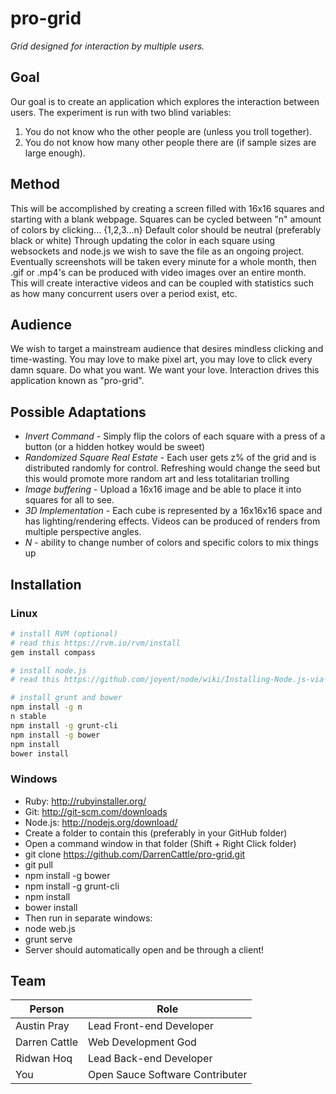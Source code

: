 pro-grid
===
_Grid designed for interaction by multiple users._

Goal
---
Our goal is to create an application which explores the interaction between users.
The experiment is run with two blind variables:
 1. You do not know who the other people are (unless you troll together).
 2. You do not know how many other people there are (if sample sizes are large enough).

Method
---
This will be accomplished by creating a screen filled with 16x16 squares and starting with a blank webpage.
Squares can be cycled between "n" amount of colors by clicking... {1,2,3...n}
Default color should be neutral (preferably black or white)
Through updating the color in each square using websockets and node.js we wish to save the file as an ongoing project.
Eventually screenshots will be taken every minute for a whole month, then .gif or .mp4's can be produced with video images over an entire month. This will create interactive videos and can be coupled with statistics such as how many concurrent users over a period exist, etc.

Audience
---
We wish to target a mainstream audience that desires mindless clicking and time-wasting. You may love to make pixel art, you may love to click every damn square. Do what you want. We want your love. Interaction drives this application known as "pro-grid".

Possible Adaptations
---
 - _Invert Command_ - Simply flip the colors of each square with a press of a button (or a hidden hotkey would be sweet)
 - _Randomized Square Real Estate_ - Each user gets z% of the grid and is distributed randomly for control. Refreshing would change the seed but this would promote more random art and less totalitarian trolling
 - _Image buffering_ - Upload a 16x16 image and be able to place it into squares for all to see.
 - _3D Implementation_ - Each cube is represented by a 16x16x16 space and has lighting/rendering effects. Videos can be produced of renders from multiple perspective angles.
 - _N_ - ability to change number of colors and specific colors to mix things up


Installation
---
### Linux

```bash
# install RVM (optional)
# read this https://rvm.io/rvm/install
gem install compass

# install node.js
# read this https://github.com/joyent/node/wiki/Installing-Node.js-via-package-manager

# install grunt and bower
npm install -g n
n stable
npm install -g grunt-cli
npm install -g bower
npm install
bower install
```

### Windows

 - Ruby: http://rubyinstaller.org/
 - Git: http://git-scm.com/downloads
 - Node.js: http://nodejs.org/download/
 - Create a folder to contain this (preferably in your GitHub folder)
 - Open a command window in that folder (Shift + Right Click folder)
 - git clone https://github.com/DarrenCattle/pro-grid.git
 - git pull
 - npm install -g bower
 - npm install -g grunt-cli
 - npm install
 - bower install
 - Then run in separate windows:
 - node web.js
 - grunt serve
 - Server should automatically open and be through a client!

Team
---

Person | Role
--- | ---
Austin Pray | Lead Front-end Developer
Darren Cattle | Web Development God
Ridwan Hoq | Lead Back-end Developer
You | Open Sauce Software Contributer
